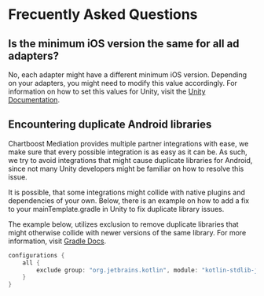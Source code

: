 # Frecuently Asked Questions

## Is the minimum iOS version the same for all ad adapters?

No, each adapter might have a different minimum iOS version. Depending on your adapters, you might need to modify this value accordingly. For information on how to set this values for Unity, visit the [Unity Documentation](https://docs.unity3d.com/Manual/class-PlayerSettingsiOS.html).

## Encountering duplicate Android libraries

Chartboost Mediation provides multiple partner integrations with ease, we make sure that every possible integration is as easy as it can be. As such, we try to avoid integrations that might cause duplicate libraries for Android, since not many Unity developers might be familiar on how to resolve this issue. 

It is possible, that some integrations might collide with native plugins and dependencies of your own. Below, there is an example on how to add a fix to your mainTemplate.gradle in Unity to fix duplicate library issues.

The example below, utilizes exclusion to remove duplicate libraries that might otherwise collide with newer versions of the same library. For more information, visit [Gradle Docs](https://docs.gradle.org/current/userguide/resolution_rules.html#excluding_a_dependency_from_a_configuration_completely).

```groovy
configurations {
    all { 
        exclude group: "org.jetbrains.kotlin", module: "kotlin-stdlib-jdk8"
    }
}
```